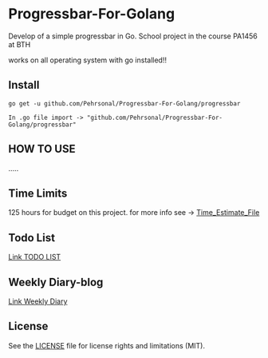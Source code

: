 # Progressbar-For-Golang
Develop of a simple progressbar in Go. School project in the course PA1456 at BTH

works on all operating system with go installed!!

## Install
```
go get -u github.com/Pehrsonal/Progressbar-For-Golang/progressbar
```
```
In .go file import -> "github.com/Pehrsonal/Progressbar-For-Golang/progressbar"
```
## HOW TO USE
.....

## Time Limits 
125 hours for budget on this project.
for more info see -> [Time_Estimate_File](https://github.com/Pehrsonal/progressbar-for-Golang/blob/main/TIME_ESTIMATE.md)

## Todo List
[Link TODO LIST](https://github.com/Pehrsonal/progressbar-for-Golang/projects/1)

## Weekly Diary-blog
[Link Weekly Diary](https://docs.google.com/document/d/1dffjBnzQhBu6OpY11p0MNKGw9TnxKaFTgpuDHYp3rK4/edit?usp=sharing)

## License
See the [LICENSE](LICENSE.md) file for license rights and limitations (MIT).
